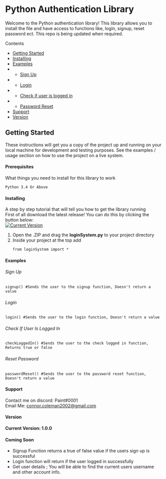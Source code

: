 # Python Authentication Library


Welcome to the Python authentication library! This library allows you to install the file and have access to functions like, login, signup, reset password ect. This repo is being updated when required.

Contents
+ <a href="https://github.com/ConnorC18/Python-Authentication-Library#getting-started">Getting Started</a>
+ <a href="https://github.com/ConnorC18/Python-Authentication-Library#installing">Installing</a>
+ <a href="https://github.com/ConnorC18/Python-Authentication-Library#examples">Examples</a>
+ + <a href="https://github.com/ConnorC18/Python-Authentication-Library#sign-up">Sign Up</a>
+ + <a href="https://github.com/ConnorC18/Python-Authentication-Library#login">Login</a>
+ + <a href="https://github.com/ConnorC18/Python-Authentication-Library#check-if-user-is-logged-in">Check if user is logged in</a>
+ + <a href="https://github.com/ConnorC18/Python-Authentication-Library#password-reset">Password Reset</a>
+  <a href="https://github.com/ConnorC18/Python-Authentication-Library#support">Support</a>
+ <a href="https://github.com/ConnorC18/Python-Authentication-Library#version">Version</a>


## Getting Started

These instructions will get you a copy of the project up and running on your local machine for development and testing purposes. See the examples / usage section on how to use the project on a live system.

#### Prerequisites

What things you need to install for this library to work
```
Python 3.4 Or Above
```

#### Installing
A step by step tutorial that will tell you how to get the library running<br>
First of all download the latest release! You can do this by clicking the button below:
<br>
[![Current Version](https://dabuttonfactory.com/button.png?f=Open+Sans&ts=16&tc=666&hp=24&vp=12&c=round&bgt=unicolored&bgc=eee&bs=1&bc=ccc&t=Download+Latest+Version)](https://github.com/ConnorC18/Python-Authentication-Library/releases)
<br>
<ol>
  <li>Open the .ZIP and drag the <b>loginSystem.py</b> to your project directory</li>
  <li>Inside your project at the top add
  
  ```
  from loginSystem import *
  ```
  
  </li>
</ol>

#### Examples
###### Sign Up
```
signup() #Sends the user to the signup function, Doesn't return a value
```
###### Login
```
login() #Sends the user to the login function, Doesn't return a value
```
###### Check If User Is Logged In
```
checkLoggedIn() #Sends the user to the check logged in function, Returns true or false
```
###### Reset Password
```
passwordReset() #Sends the user to the password reset function, Doesn't return a value
```




#### Support
Contact me on discord: Paint#0001<br>
Email Me: connor.coleman2002@gmail.com

#### Version

<b>Current Version: 1.0.0</b>


#### Coming Soon

+ Signup Function returns a true of false value if the users sign up is successful
+ Login function will return if the user logged in successfully
+ Get user details ; You will be able to find the current users username and other account info.























<link rel="stylesheet" href="https://unpkg.com/purecss@1.0.0/build/pure-min.css" integrity="sha384-nn4HPE8lTHyVtfCBi5yW9d20FjT8BJwUXyWZT9InLYax14RDjBj46LmSztkmNP9w" crossorigin="anonymous">
